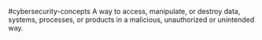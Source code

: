 #cybersecurity-concepts 
A way to access, manipulate, or destroy data, systems, processes, or products in a malicious, unauthorized or unintended way.